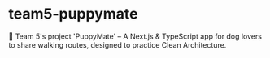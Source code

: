 # team5-puppymate
🐶 Team 5's project 'PuppyMate' – A Next.js &amp; TypeScript app for dog lovers to share walking routes, designed to practice Clean Architecture.
